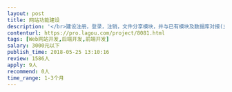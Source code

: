 ```yaml
---                
layout: post       
title: 网站功能建设           
description: '</br>建设注册，登录，注销，文件分享模块，并与已有模块及数据库对接(主系统目前正常运行)</br>网页文件解压缩系统建设(可选)</br>'     
contenturl: https://pro.lagou.com/project/8081.html      
tags: [Web网站开发,后端开发,前端开发]            
salary: 3000元以下          
publish_time: 2018-05-25 13:10:16         
review: 1586人                   
apply: 9人                   
recommend: 0人                   
time_range: 1-3个月              
---                 
```

